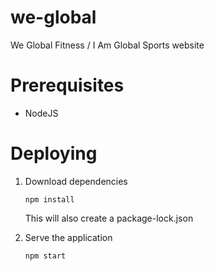 # we-global
We Global Fitness / I Am Global Sports website

# Prerequisites
* NodeJS

# Deploying

1. Download dependencies

   ```npm install```

   This will also create a package-lock.json

2. Serve the application

   ```npm start```